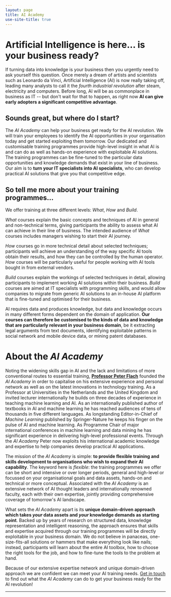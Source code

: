 ```yaml
---
layout: page
title: AI Academy
use-site-title: true
---
```



Artificial Intelligence is here... is your business ready?
========================================================

If turning data into knowledge is your business then you urgently need to ask yourself this question. Once merely a dream of artists and scientists such as Leonardo da Vinci, Artificial Intelligence (AI) is now really taking off, leading many analysts to call it the *fourth industrial revolution* after steam, electricity and computers. Before long, AI will be as commonplace in business as IT -- but don't wait for that to happen, as right now **AI can give early adopters a significant competitive advantage**.

Sounds great, but where do I start?
-----------------------------------

The *AI Academy* can help your business get ready for the AI revolution. We will train your employees to identify the AI opportunities in your organisation today and get started exploiting them tomorrow. Our dedicated and customisable training programmes provide high-level insight in what AI is and can do as well as hands-on experience with exploitable AI solutions. The training programmes can be fine-tuned to the particular data opportunities and knowledge demands that exist in your line of business. Our aim is to **turn your IT specialists into AI specialists**, who can develop practical AI solutions that give you that competitive edge.

So tell me more about your training programmes...
--------------------------------------------

We offer training at three different levels: *What*, *How* and *Build*.
 
*What* courses explain the basic concepts and techniques of AI in general and non-technical terms, giving participants the ability to assess what AI can achieve in their line of business. The intended audience of *What* courses includes managers wishing to start their AI journey. 

*How* courses go in more technical detail about selected techniques; participants will achieve an understanding of the way specific AI tools obtain their results, and how they can be controlled by the human operator. *How* courses will be particularly useful for people working with AI tools bought in from external vendors. 

*Build* courses explain the workings of selected techniques in detail, allowing participants to implement working AI solutions within their business. *Build* courses are aimed at IT specialists with programming skills, and would allow companies to migrate from generic AI solutions to an in-house AI platform that is fine-tuned and optimised for their business. 

AI requires data and produces knowledge, but data and knowledge occurs in many different forms dependent on the domain of application. **Our courses can therefore be customised to the kinds of data and knowledge that are particularly relevant in your business domain**, be it extracting legal arguments from text documents, identifying exploitable patterns in social network and mobile device data, or mining patent databases.

About the *AI Academy*
======================

Noting the widening skills gap in AI and the lack and limitations of more conventional routes to essential training, **[Professor Peter Flach](http://www.cs.bris.ac.uk/~flach/)** founded the *AI Academy* in order to capitalise on his extensive experience and personal network as well as on the latest innovations in technology training. As a Professor at Universities in the Netherlands and the United Kingdom and invited lecturer internationally he builds on three decades of experience in teaching machine learning and AI. As an internationally published author of textbooks in AI and machine learning he has reached audiences of tens of thousands in five different languages. As longstanding Editor-in-Chief of *Machine Learning* published by Springer-Nature he keeps his finger on the pulse of AI and machine learning. As Programme Chair of major international conferences in machine learning and data mining he has significant experience in delivering high-level professional events. Through the *AI Academy* Peter now exploits his international academic knowledge and expertise to help companies develop practical AI applications. 

The mission of the *AI Academy* is simple: **to provide flexible training and skills development to organisations who wish to expand their AI capability**. The keyword here is *flexible*: the training programmes we offer can be short and intensive or over longer periods, general and high-level or focussed on your organisational goals and data assets, hands-on and technical or more conceptual. Associated with the *AI Academy* is an extensive network of AI thought leaders and internationally renowned faculty, each with their own expertise, jointly providing comprehensive coverage of tomorrow's AI landscape. 

What sets the *AI Academy* apart is its **unique domain-driven approach which takes *your* data assets and *your* knowledge demands as starting point**. Backed up by years of research on structured data, knowledge representation and intelligent reasoning, the approach ensures that skills and expertise acquired through our training programmes will be directly exploitable in your business domain. We do not believe in panaceas, one-size-fits-all solutions or hammers that make everything look like nails; instead, participants will learn about the entire AI toolbox, how to choose the right tools for the job, and how to fine-tune the tools to the problem at hand. 

Because of our extensive expertise network and unique domain-driven approach we are confident we can meet your AI training needs. [Get in touch](mailto:Peter.Flach@gmail.com) to find out what the *AI Academy* can do to get your business ready for the AI revolution!

----------------------------------------------------------------
